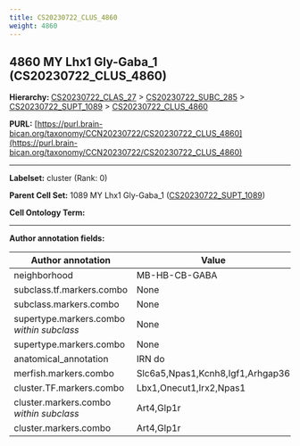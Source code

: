 ```yaml
---
title: CS20230722_CLUS_4860
weight: 4860
---
```

## 4860 MY Lhx1 Gly-Gaba_1 (CS20230722_CLUS_4860)
<b>Hierarchy: </b>
[CS20230722_CLAS_27](../CS20230722_CLAS_27) >
[CS20230722_SUBC_285](../CS20230722_SUBC_285) >
[CS20230722_SUPT_1089](../CS20230722_SUPT_1089) >
[CS20230722_CLUS_4860](../CS20230722_CLUS_4860)

**PURL:** [https://purl.brain-bican.org/taxonomy/CCN20230722/CS20230722_CLUS_4860](https://purl.brain-bican.org/taxonomy/CCN20230722/CS20230722_CLUS_4860)

---


**Labelset:** cluster (Rank: 0)

**Parent Cell Set:** 1089 MY Lhx1 Gly-Gaba_1 ([CS20230722_SUPT_1089](../CS20230722_SUPT_1089))



**Cell Ontology Term:** 

[MARKER GENES.]: #


---

[TRANSFERRED ANNOTATIONS.]: #


[AUTHOR ANNOTATION FIELDS.]: #


**Author annotation fields:**

| Author annotation | Value |
|-------------------|-------|
|neighborhood|MB-HB-CB-GABA|
|subclass.tf.markers.combo|None|
|subclass.markers.combo|None|
|supertype.markers.combo _within subclass_|None|
|supertype.markers.combo|None|
|anatomical_annotation|IRN do|
|merfish.markers.combo|Slc6a5,Npas1,Kcnh8,Igf1,Arhgap36|
|cluster.TF.markers.combo|Lbx1,Onecut1,Irx2,Npas1|
|cluster.markers.combo _within subclass_|Art4,Glp1r|
|cluster.markers.combo|Art4,Glp1r|
